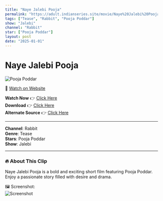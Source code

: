 ```yaml
---
title: "Naye Jalebi Pooja"
permalink: "https://adult.indianseries.site/movie/Naye%20Jalebi%20Pooja"
tags: ["Tease", "Rabbit", "Pooja Poddar"]
show: "Jalebi"
channel: "Rabbit"
star: ["Pooja Poddar"]
layout: post
date: "2025-01-01"
---
```


# Naye Jalebi Pooja

![Pooja Poddar](https://shorts.desisins.com/wp-content/uploads/2024/07/Pooja-Poddar-New-Jalebi-DesiSins.com_.jpg)

🔗 [Watch on Website](https://adult.indianseries.site/movie/Naye%20Jalebi%20Pooja)

**Watch Now** 👉 [Click Here](https://adult.indianseries.site/movie/Naye%20Jalebi%20Pooja)  
**Download** 👉 [Click Here](https://adult.indianseries.site/movie/Naye%20Jalebi%20Pooja)  
**Alternate Source** 👉 [Click Here](https://adult.indianseries.site/movie/Naye%20Jalebi%20Pooja)

---

**Channel**: Rabbit  
**Genre**: Tease  
**Stars**: Pooja Poddar  
**Show**: Jalebi

---

### 🔥 About This Clip

Naye Jalebi Pooja is a bold and exciting short film featuring Pooja Poddar. Enjoy a passionate story filled with desire and drama.
 
🖼️ Screenshot:  
![Screenshot](https://shorts.desisins.com/wp-content/uploads/2024/07/Pooja-Poddar-New-Jalebi-DesiSins.com_.jpg)

